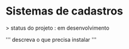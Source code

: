 <h1> Sistemas de cadastros </h1>
> status do projeto : em desenvolvimento

'''
  descreva o que precisa instalar
'''
